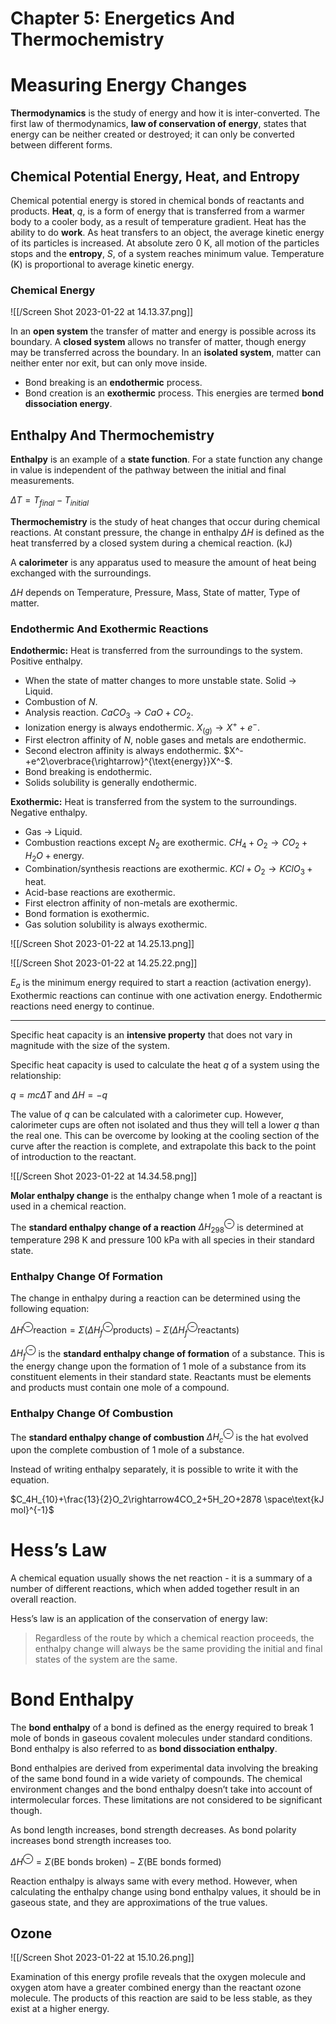 # Chapter 5: Energetics And Thermochemistry

# Measuring Energy Changes

****************************Thermodynamics**************************** is the study of energy and how it is inter-converted. The first law of thermodynamics, **law of conservation of energy**, states that energy can be neither created or destroyed; it can only be converted between different forms.

## Chemical Potential Energy, Heat, and Entropy

Chemical potential energy is stored in chemical bonds of reactants and products. ********Heat********, $q$, is a form of energy that is transferred from a warmer body to a cooler body, as a result of temperature gradient. Heat has the ability to do ********work********. As heat transfers to an object, the average kinetic energy of its particles is increased. At absolute zero 0 K, all motion of the particles stops and the **************entropy**************, $S$, of a system reaches minimum value. Temperature (K) is proportional to average kinetic energy.

### Chemical Energy

![[/Screen Shot 2023-01-22 at 14.13.37.png]]

In an **********************open system********************** the transfer of matter and energy is possible across its boundary. A **************************closed system************************** allows no transfer of matter, though energy may be transferred across the boundary. In an ********************************isolated system********************************, matter can neither enter nor exit, but can only move inside.

- Bond breaking is an **********************endothermic********************** process.
- Bond creation is an ********************exothermic******************** process. This energies are termed **bond dissociation energy**.

## Enthalpy And Thermochemistry

****************Enthalpy**************** is an example of a ****************************state function****************************. For a state function any change in value is independent of the pathway between the initial and final measurements. 

$\Delta T=T_{final}-T_{initial}$

******************************Thermochemistry****************************** is the study of heat changes that occur during chemical reactions. At constant pressure, the change in enthalpy $\Delta H$ is defined as the heat transferred by a closed system during a chemical reaction. (kJ)

A **********************calorimeter********************** is any apparatus used to measure the amount of heat being exchanged with the surroundings. 

$\Delta H$ depends on Temperature, Pressure, Mass, State of matter, Type of matter.

### Endothermic And Exothermic Reactions

************************Endothermic:************************ Heat is transferred from the surroundings to the system. Positive enthalpy.

- When the state of matter changes to more unstable state. Solid → Liquid.
- Combustion of $N$.
- Analysis reaction. $CaCO_3\rightarrow CaO+CO_2$.
- Ionization energy is always endothermic. $X_{(g)}\rightarrow X^++e^-$.
- First electron affinity of $N$, noble gases and metals are endothermic.
- Second electron affinity is always endothermic. $X^-+e^2\overbrace{\rightarrow}^{\text{energy}}X^-$.
- Bond breaking is endothermic.
- Solids solubility is generally endothermic.

**Exothermic:** Heat is transferred from the system to the surroundings. Negative enthalpy. 

- Gas → Liquid.
- Combustion reactions except $N_2$ are exothermic. $CH_4+O_2\rightarrow CO_2+H_2O+\text{energy}$.
- Combination/synthesis reactions are exothermic. $KCl+O_2\rightarrow KClO_3+\text{heat}$.
- Acid-base reactions are exothermic.
- First electron affinity of non-metals are exothermic.
- Bond formation is exothermic.
- Gas solution solubility is always exothermic.

![[/Screen Shot 2023-01-22 at 14.25.13.png]]

![[/Screen Shot 2023-01-22 at 14.25.22.png]]

$E_a$ is the minimum energy required to start a reaction (activation energy). Exothermic reactions can continue with one activation energy. Endothermic reactions need energy to continue.

---

Specific heat capacity is an **************************intensive property************************** that does not vary in magnitude with the size of the system. 

Specific heat capacity is used to calculate the heat $q$ of a system using the relationship:

$q=mc\Delta T$ and $\Delta H=-q$

The value of $q$  can be calculated with a calorimeter cup. However, calorimeter cups are often not isolated and thus they will tell a lower $q$ than the real one. This can be overcome by looking at the cooling section of the curve after the reaction is complete, and extrapolate this back to the point of introduction to the reactant. 

![[/Screen Shot 2023-01-22 at 14.34.58.png]]

********************************************Molar enthalpy change******************************************** is the enthalpy change when 1 mole of a reactant is used in a chemical reaction. 

The ****************************************************************************standard enthalpy change of a reaction**************************************************************************** $\Delta H_{298}^{\ominus}$ is determined at temperature 298 K and pressure 100 kPa with all species in their standard state. 

### Enthalpy Change Of Formation

The change in enthalpy during a reaction can be determined using the following equation:

$\Delta H^{\ominus}\text{reaction}=\Sigma(\Delta H_f^\ominus\text{products})-\Sigma(\Delta H_f^\ominus\text{reactants})$

$\Delta H_f^\ominus$ is the **standard enthalpy change of formation** of a substance. This is the energy change upon the formation of 1 mole of a substance from its constituent elements in their standard state. Reactants must be elements and products must contain one mole of a compound.

### Enthalpy Change Of Combustion

The ****************************************************************************standard enthalpy change of combustion**************************************************************************** $\Delta H_c^\ominus$ is the hat evolved upon the complete combustion of 1 mole of a substance. 

Instead of writing enthalpy separately, it is possible to write it with the equation.

$C_4H_{10}+\frac{13}{2}O_2\rightarrow4CO_2+5H_2O+2878 \space\text{kJ mol}^{-1}$

# Hess’s Law

A chemical equation usually shows the net reaction - it is a summary of a number of different reactions, which when added together result in an overall reaction.

Hess’s law is an application of the conservation of energy law: 

> Regardless of the route by which a chemical reaction proceeds, the enthalpy change will always be the same providing the initial and final states of the system are the same.
> 

# Bond Enthalpy

The **************************bond enthalpy************************** of a bond is defined as the energy required to break 1 mole of bonds in gaseous covalent molecules under standard conditions. Bond enthalpy is also referred to as ****************************************************bond dissociation enthalpy****************************************************. 

Bond enthalpies are derived from experimental data involving the breaking of the same bond found in a wide variety of compounds. The chemical environment changes and the bond enthalpy doesn’t take into account of intermolecular forces. These limitations are not considered to be significant though. 

As bond length increases, bond strength decreases. As bond polarity increases bond strength increases too. 

$\Delta H^\ominus=\Sigma(\text{BE bonds broken})-\Sigma(\text{BE bonds formed})$

Reaction enthalpy is always same with every method. However, when calculating the enthalpy change using bond enthalpy values, it should be in gaseous state, and they are approximations of the true values.

## Ozone

![[/Screen Shot 2023-01-22 at 15.10.26.png]]

Examination of this energy profile reveals that the oxygen molecule and oxygen atom have a greater combined energy than the reactant ozone molecule. The products of this reaction are said to be less stable, as they exist at a higher energy.